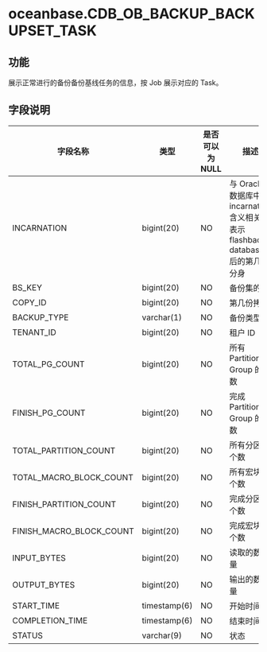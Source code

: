 oceanbase.CDB_OB_BACKUP_BACKUPSET_TASK 
===========================================================



功能 
-----------------------

展示正常进行的备份备份基线任务的信息，按 Job 展示对应的 Task。

字段说明 
-------------------------



|           字段名称           |      类型      | 是否可以为 NULL |                              描述                               |
|--------------------------|--------------|------------|---------------------------------------------------------------|
| INCARNATION              | bigint(20)   | NO         | 与 Oracle 数据库中的 incarnation 含义相关，表示 flashback database 后的第几次分身 |
| BS_KEY                   | bigint(20)   | NO         | 备份集的值                                                         |
| COPY_ID                  | bigint(20)   | NO         | 第几份拷贝                                                         |
| BACKUP_TYPE              | varchar(1)   | NO         | 备份类型                                                          |
| TENANT_ID                | bigint(20)   | NO         | 租户 ID                                                         |
| TOTAL_PG_COUNT           | bigint(20)   | NO         | 所有 Partition Group 的个数                                        |
| FINISH_PG_COUNT          | bigint(20)   | NO         | 完成 Partition Group 的个数                                        |
| TOTAL_PARTITION_COUNT    | bigint(20)   | NO         | 所有分区的个数                                                       |
| TOTAL_MACRO_BLOCK_COUNT  | bigint(20)   | NO         | 所有宏块的个数                                                       |
| FINISH_PARTITION_COUNT   | bigint(20)   | NO         | 完成分区的个数                                                       |
| FINISH_MACRO_BLOCK_COUNT | bigint(20)   | NO         | 完成宏块的个数                                                       |
| INPUT_BYTES              | bigint(20)   | NO         | 读取的数据量                                                        |
| OUTPUT_BYTES             | bigint(20)   | NO         | 输出的数据量                                                        |
| START_TIME               | timestamp(6) | NO         | 开始时间                                                          |
| COMPLETION_TIME          | timestamp(6) | NO         | 结束时间                                                          |
| STATUS                   | varchar(9)   | NO         | 状态                                                            |


